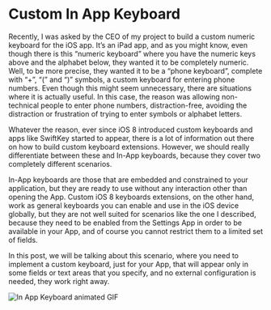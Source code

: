 # Custom In App Keyboard

Recently, I was asked by the CEO of my project to build a custom numeric keyboard for the iOS app. It’s an iPad app, and as you might know, even though there is this “numeric keyboard” where you have the numeric keys above and the alphabet below, they wanted it to be completely numeric. Well, to be more precise, they wanted it to be a “phone keyboard”, complete with “+”, “(” and “)” symbols, a custom keyboard for entering phone numbers. Even though this might seem unnecessary, there are situations where it is actually useful. In this case, the reason was allowing non-technical people to enter phone numbers, distraction-free, avoiding the distraction or frustration of trying to enter symbols or alphabet letters.

Whatever the reason, ever since iOS 8 introduced custom keyboards and apps like SwiftKey started to appear, there is a lot of information out there on how to build custom keyboard extensions. However, we should really differentiate between these and In-App keyboards, because they cover two completely different scenarios.

In-App keyboards are those that are embedded and constrained to your application, but they are ready to use without any interaction other than opening the App. Custom iOS 8 keyboards extensions, on the other hand, work as general keyboards you can enable and use in the iOS device globally, but they are not well suited for scenarios like the one I described, because they need to be enabled from the Settings App in order to be available in your App, and of course you cannot restrict them to a limited set of fields.

In this post, we will be talking about this scenario, where you need to implement a custom keyboard, just for your App, that will appear only in some fields or text areas that you specify, and no external configuration is needed, they work right away.

![In App Keyboard animated GIF](http://digitalleaves.com/blog/wp-content/uploads/2016/12/customKeyboardiPad.gif)
